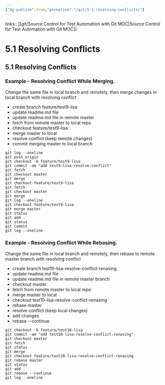```yaml
---
{"dg-publish":true,"permalink":"/git/5-1-resolving-conflicts/"}
---
```


links:: [[git/Source Control for Test Automation with Git MOC\|Source Control for Test Automation with Git MOC]]

# 5.1 Resolving Conflicts

## 5.1 Resolving Conflicts

### Example - Resolving Conflict While Merging.

Change the same file in local branch and remotely, then merge changes in local branch with resolving conflict

- create branch feature/test9-lisa
- update readme.md file 
- update readme.md file in remote master 
- fetch from remote master to local repo
- checkout feature/test9-lisa
- merge master to local
- resolve conflict (keep remote changes)
- commit merging master to local branch

```shell
git log --oneline                                                                                  git push origin                                                                                    git checkout -b feature/test9-lisa                                                                 git commit -am "add test9-lisa-resolve-conflict"                                                   git fetch                                                                                          git checkout master                                                                                git merge                                                                                          git checkout feature/test9-lisa                                                                    git fetch                                                                                          git checkout master                                                                                git merge                                                                                          git log --oneline                                                                                  git checkout feature/test9-lisa                                                                    git merge master                                                                                   git status                                                                                         git add .                                                                                          git status                                                                                         git commit                                                                                         git log --oneline                                         
```

### Example - Resolving Conflict While Rebasing.

Change the same file in local branch and remotely, then rebase to remote master branch with resolving conflict

- create branch test10-lisa-resolve-conflict-renasing
- update readme.md file 
- update readme.md file in remote master branch
- checkout master
- fetch from remote master to local repo
- merge master to local
- checkout test10-lisa-resolve-conflict-renasing
- rebase master
- resolve conflict (keep local changes)
- add changes
- rebase --continue

```shell
git checkout -b feature/test10-lisa                                                                git commit -am "add test10-lisa-resolve-conflict-renasing"                                         git checkout master                                                                                git fetch                                                                                          git status                                                                                         git merge                                                                                          git checkout feature/test10-lisa-resolve-conflict-renasing                                                                  git rebase master                                                                                  git status                                                                                         git add .                                                                                          git rebase --continue                                                                              git log --oneline            

```